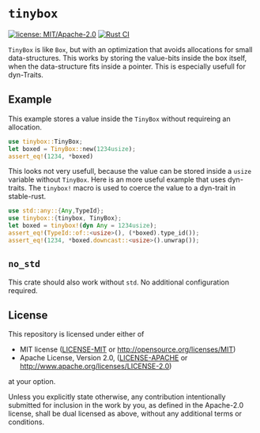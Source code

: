 # `tinybox`

<!--
[![Crates.io](https://img.shields.io/crates/v/tinybox.svg?label=tinybox)](https://crates.io/crates/tinybox)
[![docs.rs](https://docs.rs/tinybox/badge.svg)](https://docs.rs/tinybox/)
-->
[![license: MIT/Apache-2.0](https://img.shields.io/badge/license-MIT%2FApache--2.0-blue.svg)](#license)
[![Rust CI](https://github.com/HellButcher/tinybox/actions/workflows/rust.yml/badge.svg)](https://github.com/HellButcher/tinybox/actions/workflows/rust.yml)

<!-- Short Introduction -->
`TinyBox` is like `Box`, but with an optimization that avoids allocations for small data-structures. This works by storing the value-bits inside the box itself, when the data-structure fits inside a pointer. This is especially usefull for dyn-Traits.

## Example

This example stores a value inside the `TinyBox` without requireing an allocation.
```rust
use tinybox::TinyBox;
let boxed = TinyBox::new(1234usize);
assert_eq!(1234, *boxed)
```

This looks not very usefull, because the value can be stored inside a `usize` variable without `TinyBox`. Here is an more useful example that uses dyn-traits. The `tinybox!` macro is used to coerce the value to a dyn-trait in stable-rust.
```rust
use std::any::{Any,TypeId};
use tinybox::{tinybox, TinyBox};
let boxed = tinybox!(dyn Any = 1234usize);
assert_eq!(TypeId::of::<usize>(), (*boxed).type_id());
assert_eq!(1234, *boxed.downcast::<usize>().unwrap());
```


## `no_std`

This crate should also work without `std`. No additional configuration required.

## License

[license]: #license

This repository is licensed under either of

* MIT license ([LICENSE-MIT] or <http://opensource.org/licenses/MIT>)
* Apache License, Version 2.0, ([LICENSE-APACHE] or <http://www.apache.org/licenses/LICENSE-2.0>)

at your option.

Unless you explicitly state otherwise, any contribution intentionally submitted
for inclusion in the work by you, as defined in the Apache-2.0 license, shall be
dual licensed as above, without any additional terms or conditions.

[LICENSE-MIT]: ../../LICENSE-MIT
[LICENSE-APACHE]: ../../LICENSE-APACHE
